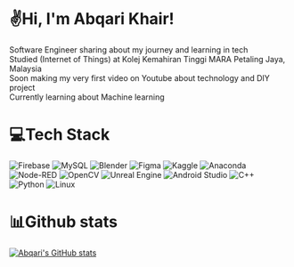 

# ✌️Hi, I'm Abqari Khair!

Software Engineer sharing about my journey and learning in tech <br/>
Studied (Internet of Things) at Kolej Kemahiran Tinggi MARA Petaling Jaya, Malaysia<br/>
Soon making my very first video on Youtube about technology and DIY project<br/>
Currently learning about Machine learning<br/>

# 💻Tech Stack
![Firebase](https://img.shields.io/badge/firebase-a08021?style=for-the-badge&logo=firebase&logoColor=ffcd34)
![MySQL](https://img.shields.io/badge/mysql-4479A1.svg?style=for-the-badge&logo=mysql&logoColor=white)
![Blender](https://img.shields.io/badge/blender-%23F5792A.svg?style=for-the-badge&logo=blender&logoColor=white)
![Figma](https://img.shields.io/badge/figma-%23F24E1E.svg?style=for-the-badge&logo=figma&logoColor=white)
![Kaggle](https://img.shields.io/badge/Kaggle-035a7d?style=for-the-badge&logo=kaggle&logoColor=white)
![Anaconda](https://img.shields.io/badge/Anaconda-%2344A833.svg?style=for-the-badge&logo=anaconda&logoColor=white)<br/>
![Node-RED](https://img.shields.io/badge/Node--RED-%238F0000.svg?style=for-the-badge&logo=node-red&logoColor=white)
![OpenCV](https://img.shields.io/badge/opencv-%23white.svg?style=for-the-badge&logo=opencv&logoColor=white)
![Unreal Engine](https://img.shields.io/badge/unrealengine-%23313131.svg?style=for-the-badge&logo=unrealengine&logoColor=white)
![Android Studio](https://img.shields.io/badge/android%20studio-346ac1?style=for-the-badge&logo=android%20studio&logoColor=white)
![C++](https://img.shields.io/badge/c++-%2300599C.svg?style=for-the-badge&logo=c%2B%2B&logoColor=white)
![Python](https://img.shields.io/badge/python-3670A0?style=for-the-badge&logo=python&logoColor=ffdd54)
![Linux](https://img.shields.io/badge/Linux-FCC624?style=for-the-badge&logo=linux&logoColor=black)


# 📊Github stats
[![Abqari's GitHub stats](https://github-readme-stats.vercel.app/api?username=K0YIE&show_icons=true&theme=radical)](https://github.com/K0YIE)



